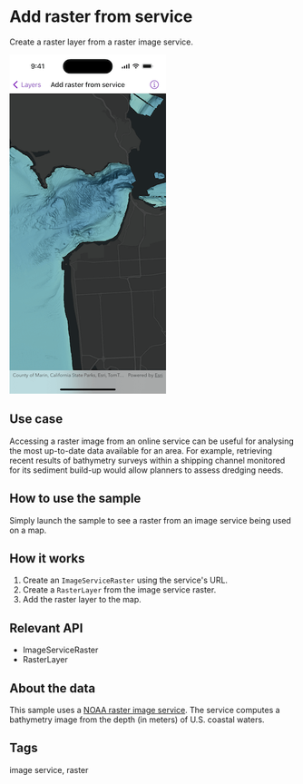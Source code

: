 # Add raster from service

Create a raster layer from a raster image service.

![Image of Add raster from service sample](add-raster-from-service.png)

## Use case

Accessing a raster image from an online service can be useful for analysing the most up-to-date data available for an area. For example, retrieving recent results of bathymetry surveys within a shipping channel monitored for its sediment build-up would allow planners to assess dredging needs.

## How to use the sample

Simply launch the sample to see a raster from an image service being used on a map.

## How it works

1. Create an `ImageServiceRaster` using the service's URL.
2. Create a `RasterLayer` from the image service raster.
3. Add the raster layer to the map.

## Relevant API

* ImageServiceRaster
* RasterLayer

## About the data

This sample uses a [NOAA raster image service](https://gis.ngdc.noaa.gov/arcgis/rest/services/bag_bathymetry/ImageServer). The service computes a bathymetry image from the depth (in meters) of U.S. coastal waters.

## Tags

image service, raster
